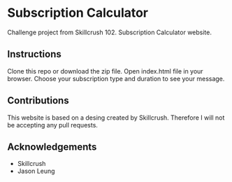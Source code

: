 # Subscription Calculator 
Challenge project from Skillcrush 102. Subscription Calculator website.

## Instructions
Clone this repo or download the zip file. Open index.html file in your browser. Choose your subscription type and duration to see your message.

## Contributions
This website is based on a desing created by Skillcrush. Therefore I will not be accepting any pull requests.

## Acknowledgements
* Skillcrush
* Jason Leung

